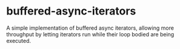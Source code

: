 # buffered-async-iterators
 A simple implementation of buffered async iterators, allowing more throughput by letting iterators run while their loop bodied are being executed.

